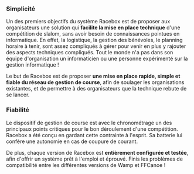 ### Simplicité
Un des premiers objectifs du système Racebox est de proposer aux organisateurs une solution qui **facilite la mise en place technique** d'une compétition de slalom, sans avoir besoin de connaissances pointues en informatique.
En effet, la logistique, la gestion des bénévoles, le planning horaire à tenir, sont assez compliqués à gérer pour venir en plus y rajouter des aspects techniques compliqués. Tout le monde n'a pas dans son équipe d'organisation un informaticien ou une personne expérimenté sur la gestion informatique !

Le but de Racebox est de proposer **une mise en place rapide, simple et fiable du réseau de gestion de course**, afin de soulager les organisations existantes, et de permettre à des organisateurs que la technique rebute de se lancer.


### Fiabilité
Le dispositif de gestion de course est avec le chronométrage un des principaux points critiques pour le bon déroulement d'une compétition. Racebox a été conçu en gardant cette contrainte à l'esprit. Sa batterie lui confère une autonomie en cas de coupure de courant.

De plus, chaque version de Racebox est **entièrement configurée et testée**, afin d'offrir un système prêt à l'emploi et éprouvé. Finis les problèmes de compatibilité entre les différentes versions de Wamp et FFCanoe !


